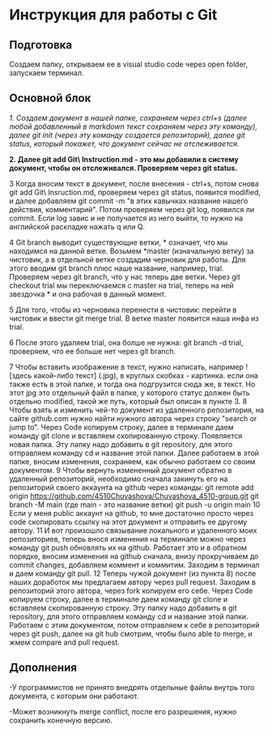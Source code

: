 # Инструкция для работы с Git 
## Подготовка
Создаем папку, открываем ее в visual studio code через open folder, запускаем терминал. 
## Основной блок 
*1. Создаем документ в нашей папке, сохраняем через ctrl+s (далее любой добавленный в markdown текст сохраняем через эту команду), далее git init (через эту команду создается репозиторий), далее git status, который покажет, что документ сейчас не отслеживается.*

**2. Далее git add Git\ Instruction.md - это мы добавили в систему документ, чтобы он отслеживался. Проверяем через git status.**

3 Когда вносим текст в документ, после внесения - ctrl+s, потом снова git add Git\ Insruction.md, проверяем через git status, появится modified, и далее добавляем git commit -m "в этих кавычках название нашего действия, комментарий". Потом проверяем через git log, появился ли commit. Если log завис и не получается из него выйти, то нужно на английской раскладке нажать q или Q.

4 Git branch выводит существующие ветки, * означает, что мы находимся на данной ветке. Возьмем *master (изначальную ветку) за чистовик, а в отдельной ветке создадим черновик для работы. Для этого вводим git branch плюс наше название, например, trial. Проверяем через git branch, что у нас теперь две ветки. Через git checkout trial мы переключаемся с master на trial, теперь на ней звездочка * и она рабочая в данный момент.

5 Для того, чтобы из черновика перенести в чистовик: перейти в чистовик и ввести git merge trial. В ветке master появится наша инфа из trial.

6 После этого удаляем trial, она болше не нужна: git branch -d trial, проверяем, что ее больше нет через git branch. 

7 Чтобы вставить изображение в текст, нужно написать, например ! [здесь какой-либо текст] (.jpg), в круглых скобках - картинка. если она также есть в этой папке, и тогда она подгрузится сюда же, в текст. Но этот jpg это отдельный файл в папке, у которого статус должен быть отдельно modified, такой же путь, который был описан в пункте 3.
8 Чтобы взять и изменить чей-то документ из удаленного репозитория, на сайте github.com нужно найти нужного автора через строку "search or jump to". Через Code копируем строку, далее в терминале даем команду git clone и вставляем скопированную строку. Появляется новая папка. Эту папку надо добавить в git repository, для этого отправляем команду cd и название этой папки. Далее работаем в этой папке, вносим изменения, сохраняем, как обычно работаем со своим документом.
9 Чтобы вернуть измененный документ обратно в удаленный репозиторий, необходимо сначала закинуть его на репозиторий своего аккаунта на github через команды:
git remote add origin https://github.com/4510Chuvashova/Chuvashova_4510-group.git
git branch -M main (где main - это название ветки)
git push -u origin main
10 Если у меня public аккаунт на github, то мне достаточно просто через code скопировать ссылку на этот документ и отправить ее другому автору.
11 И вот произошло связывание локального и удаленного моих репозиториев, теперь внося изменения на терминале можно через команду git push обновлять их на github. Работает это и в обратном порядке, вносим изменения на github сначала, внизу прокручиваем до commit changes, добавляем коммент и коммитим. Заходим в терминал и даем команду git pull.
12 Теперь чужой документ (из пункта 8) после наших доработок мы предлагаем автору через pull request. Заходим в репозиторий этого автора, через fork копируем его себе. Через Code копируем строку, далее в терминале даем команду git clone и вставляем скопированную строку. Эту папку надо добавить в git repository, для этого отправляем команду cd и название этой папки. Работаем с этим документом, потом отправляем к себе в репозиторий через git push, далее на git hub смотрим, чтобы было able to merge, и жмем compare and pull request.

## Дополнения 

-У программистов не принято внедрять отдельные файлы внутрь того документа, с которым они работают. 

-Может возникнуть merge conflict, после его разрешения, нужно сохранить конечную версию. 

